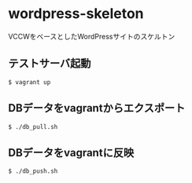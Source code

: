 # wordpress-skeleton

VCCWをベースとしたWordPressサイトのスケルトン


## テストサーバ起動

```
$ vagrant up
```


## DBデータをvagrantからエクスポート

```
$ ./db_pull.sh
```


## DBデータをvagrantに反映

```
$ ./db_push.sh
```
